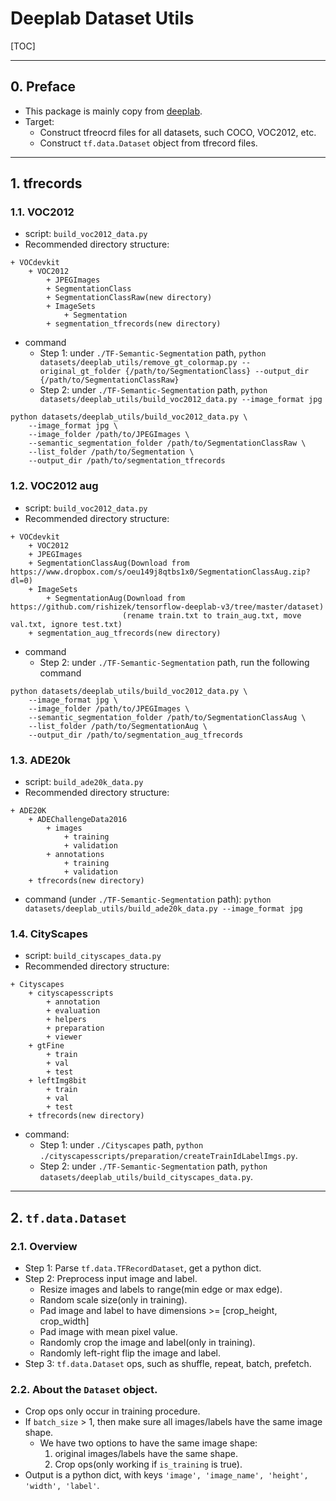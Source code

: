 # Deeplab Dataset Utils

[TOC]

---

## 0. Preface
+ This package is mainly copy from [deeplab](https://github.com/tensorflow/models/tree/master/research/deeplab).
+ Target:
  + Construct tfreocrd files for all datasets, such COCO, VOC2012, etc.
  + Construct `tf.data.Dataset` object from tfrecord files.

---

## 1. tfrecords

### 1.1. VOC2012
+ script: `build_voc2012_data.py`
+ Recommended directory structure:
```
+ VOCdevkit
    + VOC2012
        + JPEGImages
        + SegmentationClass
        + SegmentationClassRaw(new directory)
        + ImageSets
            + Segmentation
        + segmentation_tfrecords(new directory)
```
+ command
    + Step 1: under `./TF-Semantic-Segmentation` path, `python datasets/deeplab_utils/remove_gt_colormap.py --original_gt_folder {/path/to/SegmentationClass} --output_dir {/path/to/SegmentationClassRaw}`
    + Step 2: under `./TF-Semantic-Segmentation` path, `python datasets/deeplab_utils/build_voc2012_data.py --image_format jpg`
```
python datasets/deeplab_utils/build_voc2012_data.py \
    --image_format jpg \
    --image_folder /path/to/JPEGImages \
    --semantic_segmentation_folder /path/to/SegmentationClassRaw \
    --list_folder /path/to/Segmentation \
    --output_dir /path/to/segmentation_tfrecords
```

### 1.2. VOC2012 aug
+ script: `build_voc2012_data.py`
+ Recommended directory structure:
```
+ VOCdevkit
    + VOC2012
    + JPEGImages
    + SegmentationClassAug(Download from https://www.dropbox.com/s/oeu149j8qtbs1x0/SegmentationClassAug.zip?dl=0)
    + ImageSets
        + SegmentationAug(Download from https://github.com/rishizek/tensorflow-deeplab-v3/tree/master/dataset)
                         (rename train.txt to train_aug.txt, move val.txt, ignore test.txt)
    + segmentation_aug_tfrecords(new directory)
```
+ command
    + Step 2: under `./TF-Semantic-Segmentation` path, run the following command
```shell
python datasets/deeplab_utils/build_voc2012_data.py \
    --image_format jpg \
    --image_folder /path/to/JPEGImages \
    --semantic_segmentation_folder /path/to/SegmentationClassAug \
    --list_folder /path/to/SegmentationAug \
    --output_dir /path/to/segmentation_aug_tfrecords
```



### 1.3. ADE20k
+ script: `build_ade20k_data.py`
+ Recommended directory structure:
```
+ ADE20K
    + ADEChallengeData2016
        + images
            + training
            + validation
        + annotations
            + training
            + validation
    + tfrecords(new directory)
```
+ command (under `./TF-Semantic-Segmentation` path): `python datasets/deeplab_utils/build_ade20k_data.py --image_format jpg`


### 1.4. CityScapes
+ script: `build_cityscapes_data.py`
+ Recommended directory structure:
```
+ Cityscapes
    + cityscapesscripts
        + annotation
        + evaluation
        + helpers
        + preparation
        + viewer
    + gtFine
        + train
        + val
        + test
    + leftImg8bit
        + train
        + val
        + test
    + tfrecords(new directory)
```
+ command:
    + Step 1: under `./Cityscapes` path, `python ./cityscapesscripts/preparation/createTrainIdLabelImgs.py`.
    + Step 2: under `./TF-Semantic-Segmentation` path, `python datasets/deeplab_utils/build_cityscapes_data.py`.


---

## 2. `tf.data.Dataset`

### 2.1. Overview
+ Step 1: Parse `tf.data.TFRecordDataset`, get a python dict.
+ Step 2: Preprocess input image and label.
  + Resize images and labels to range(min edge or max edge).
  + Random scale size(only in training).
  + Pad image and label to have dimensions >= [crop_height, crop_width]
  + Pad image with mean pixel value.
  + Randomly crop the image and label(only in training).
  + Randomly left-right flip the image and label.
+ Step 3: `tf.data.Dataset` ops, such as shuffle, repeat, batch, prefetch.

### 2.2. About the `Dataset` object.
+ Crop ops only occur in training procedure.
+ If `batch_size` > 1, then make sure all images/labels have the same image shape. 
  + We have two options to have the same image shape:
    1. original images/labels have the same shape.
    2. Crop ops(only working if `is_training` is true).
+ Output is a python dict, with keys `'image', 'image_name', 'height', 'width', 'label'`.

